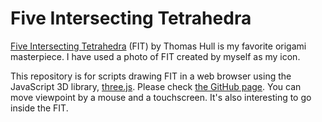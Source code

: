 # Five Intersecting Tetrahedra

[Five Intersecting Tetrahedra](http://origametry.net/fit.html) (FIT) by Thomas Hull is my favorite origami masterpiece.
I have used a photo of FIT created by myself as my icon.

This repository is for scripts drawing FIT in a web browser using the JavaScript 3D library, [three.js](https://threejs.org/).
Please check [the GitHub page](https://smorita.github.io/fit/).
You can move viewpoint by a mouse and a touchscreen.
It's also interesting to go inside the FIT.
